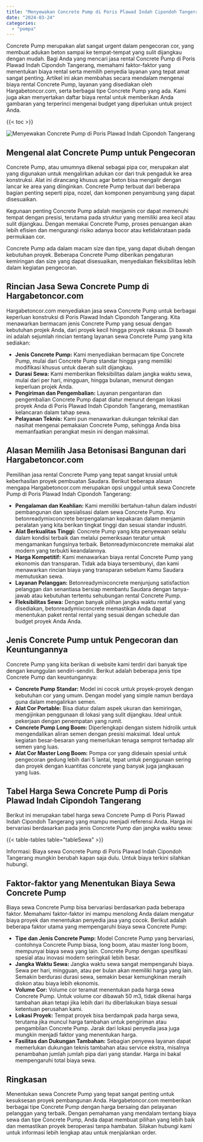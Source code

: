 ```yaml
---
title: "Menyewakan Concrete Pump di Poris Plawad Indah Cipondoh Tangerang"
date: "2024-03-24"
categories: 
  - "pompa"
---
```




Concrete Pump merupakan alat sangat urgent dalam pengecoran cor, yang membuat adukan beton sampai ke tempat-tempat yang sulit dijangkau dengan mudah. Bagi Anda yang mencari jasa rental Concrete Pump di Poris Plawad Indah Cipondoh Tangerang, memahami faktor-faktor yang menentukan biaya rental serta memilih penyedia layanan yang tepat amat sangat penting. Artikel ini akan membahas secara mendalam mengenai biaya rental Concrete Pump, layanan yang disediakan oleh Hargabetoncor.com, serta berbagai tipe Concrete Pump yang ada. Kami juga akan menyertakan daftar biaya rental untuk memberikan Anda gambaran yang terperinci mengenai budget yang diperlukan untuk project Anda.

{{< toc >}}

![Menyewakan Concrete Pump di Poris Plawad Indah Cipondoh Tangerang](https://hargareadymixid.github.io/pompa/concrete-pump%20(3).png)

## Mengenal alat Concrete Pump untuk Pengecoran

Concrete Pump, atau umumnya dikenal sebagai pipa cor, merupakan alat yang digunakan untuk mengalirkan adukan cor dari truk pengaduk ke area konstruksi. Alat ini dirancang khusus agar beton bisa mengalir dengan lancar ke area yang diinginkan. Concrete Pump terbuat dari beberapa bagian penting seperti pipa, nozel, dan komponen penyambung yang dapat disesuaikan.

Kegunaan penting Concrete Pump adalah menjamin cor dapat memenuhi tempat dengan presisi, terutama pada struktur yang memiliki area kecil atau sulit dijangkau. Dengan memakai Concrete Pump, proses penuangan akan lebih efisien dan mengurangi risiko adanya bocor atau ketidakrataan pada permukaan cor.

Concrete Pump ada dalam macam size dan tipe, yang dapat diubah dengan kebutuhan proyek. Beberapa Concrete Pump diberikan pengaturan kemiringan dan size yang dapat disesuaikan, menyediakan fleksibilitas lebih dalam kegiatan pengecoran.

## Rincian Jasa Sewa Concrete Pump di Hargabetoncor.com

Hargabetoncor.com menyediakan jasa sewa Concrete Pump untuk berbagai keperluan konstruksi di Poris Plawad Indah Cipondoh Tangerang. Kita menawarkan bermacam jenis Concrete Pump yang sesuai dengan kebutuhan projek Anda, dari proyek kecil hingga proyek raksasa. Di bawah ini adalah sejumlah rincian tentang layanan sewa Concrete Pump yang kita sediakan:

- **Jenis Concrete Pump:** Kami menyediakan bermacam tipe Concrete Pump, mulai dari Concrete Pump standar hingga yang memiliki modifikasi khusus untuk daerah sulit dijangkau.
- **Durasi Sewa:** Kami memberikan fleksibilitas dalam jangka waktu sewa, mulai dari per hari, mingguan, hingga bulanan, menurut dengan keperluan projek Anda.
- **Pengiriman dan Pengembalian:** Layanan pengantaran dan pengembalian Concrete Pump dapat diatur menurut dengan lokasi proyek Anda di Poris Plawad Indah Cipondoh Tangerang, memastikan kelancaran dalam tahap sewa.
- **Pelayanan Teknis:** Kami pun menawarkan dukungan teknikal dan nasihat mengenai pemakaian Concrete Pump, sehingga Anda bisa memanfaatkan perangkat mesin ini dengan maksimal.

## Alasan Memilih Jasa Betonisasi Bangunan dari Hargabetoncor.com

Pemilihan jasa rental Concrete Pump yang tepat sangat krusial untuk keberhasilan proyek pembuatan Saudara. Berikut beberapa alasan mengapa Hargabetoncor.com merupakan opsi unggul untuk sewa Concrete Pump di Poris Plawad Indah Cipondoh Tangerang:

- **Pengalaman dan Keahlian:** Kami memiliki bertahun-tahun dalam industri pembangunan dan spesialisasi dalam sewa Concrete Pump. Kru betonreadymixconcrete berpengalaman kepakaran dalam menjamin peralatan yang kita berikan tingkat tinggi dan sesuai standar industri.
- **Alat Berkualitas Tinggi:** Concrete Pump yang kita penyewaan selalu dalam kondisi terbaik dan melalui pemeriksaan teratur untuk mengamankan fungsinya terbaik. Betonreadymixconcrete memakai alat modern yang terbukti keandalannya.
- **Harga Kompetitif:** Kami menawarkan biaya rental Concrete Pump yang ekonomis dan transparan. Tidak ada biaya tersembunyi, dan kami menawarkan rincian biaya yang transparan sebelum Kamu Saudara memutuskan sewa.
- **Layanan Pelanggan:** Betonreadymixconcrete menjunjung satisfaction pelanggan dan senantiasa bersiap membantu Saudara dengan tanya-jawab atau kebutuhan tertentu sehubungan rental Concrete Pump.
- **Fleksibilitas Sewa:** Dengan banyak pilihan jangka waktu rental yang disediakan, betonreadymixconcrete memastikan Anda dapat menentukan paket rental rental yang sesuai dengan schedule dan budget proyek Anda Anda.

## Jenis Concrete Pump untuk Pengecoran dan Keuntungannya

Concrete Pump yang kita berikan di website kami terdiri dari banyak tipe dengan keunggulan sendiri-sendiri. Berikut adalah beberapa jenis tipe Concrete Pump dan keuntungannya:

- **Concrete Pump Standar:** Model ini cocok untuk proyek-proyek dengan kebutuhan cor yang umum. Dengan model yang simple namun berdaya guna dalam mengalirkan semen.
- **Alat Cor Portable:** Bisa diatur dalam aspek ukuran dan kemiringan, mengijinkan penggunaan di lokasi yang sulit dijangkau. Ideal untuk pekerjaan dengan penempatan yang rumit.
- **Concrete Pump Long Boom:** Diperlengkapi dengan sistem hidrolik untuk mengendalikan aliran semen dengan presisi maksimal. Ideal untuk kegiatan besar-besaran yang memerlukan tenaga semprot terhadap alir semen yang luas.
- **Alat Cor Master Long Boom:** Pompa cor yang didesain spesial untuk pengecoran gedung lebih dari 5 lantai, tepat untuk penggunaan sering dan proyek dengan kuantitas concrete yang banyak juga jangkauan yang luas.

## Tabel Harga Sewa Concrete Pump di Poris Plawad Indah Cipondoh Tangerang

Berikut ini merupakan tabel harga sewa Concrete Pump di Poris Plawad Indah Cipondoh Tangerang yang mampu menjadi referensi Anda. Harga ini bervariasi berdasarkan pada jenis Concrete Pump dan jangka waktu sewa:

{{< table-tables table="tableSewa" >}}

Informasi: Biaya sewa Concrete Pump di Poris Plawad Indah Cipondoh Tangerang mungkin berubah kapan saja dulu. Untuk biaya terkini silahkan hubungi.

## Faktor-faktor yang Menentukan Biaya Sewa Concrete Pump

Biaya sewa Concrete Pump bisa bervariasi berdasarkan pada beberapa faktor. Memahami faktor-faktor ini mampu menolong Anda dalam mengatur biaya proyek dan menentukan penyedia jasa yang cocok. Berikut adalah beberapa faktor utama yang mempengaruhi biaya sewa Concrete Pump:

- **Tipe dan Jenis Concrete Pump:** Model Concrete Pump yang bervariasi, contohnya Concrete Pump biasa, long boom, atau master long boom, mempunyai biaya sewa yang lain. Concrete Pump dengan spesifikasi spesial atau inovasi modern seringkali lebih besar.
- **Jangka Waktu Sewa:** Jangka waktu sewa sangat mempengaruhi biaya. Sewa per hari, mingguan, atau per bulan akan memiliki harga yang lain. Semakin berdurasi durasi sewa, semakin besar kemungkinan meraih diskon atau biaya lebih ekonomis.
- **Volume Cor:** Volume cor teramat menentukan pada harga sewa Concrete Pump. Untuk volume cor dibawah 50 m3, tidak dikenai harga tambahan akan tetapi jika lebih dari itu diberlakukan biaya sesuai ketentuan perusahan kami.
- **Lokasi Proyek:** Tempat proyek bisa berdampak pada harga sewa, terutama jika muncul harga tambahan untuk pengiriman atau pengambilan Concrete Pump. Jarak dari lokasi penyedia jasa juga mungkin menjadi faktor yang menentukan harga.
- **Fasilitas dan Dukungan Tambahan:** Sebagian penyewa layanan dapat memerlukan dukungan teknis tambahan atau service ekstra, misalnya penambahan jumlah jumlah pipa dari yang standar. Harga ini bakal mempengaruhi total biaya sewa.

## Ringkasan

Menentukan sewa Concrete Pump yang tepat sangat penting untuk kesuksesan proyek pembangunan Anda. Hargabetoncor.com memberikan berbagai tipe Concrete Pump dengan harga bersaing dan pelayanan pelanggan yang terbaik. Dengan pemahaman yang mendalam tentang biaya sewa dan tipe Concrete Pump, Anda dapat membuat pilihan yang lebih baik dan memastikan proyek beroperasi tanpa hambatan. Silakan hubungi kami untuk informasi lebih lengkap atau untuk menjalankan order.
